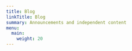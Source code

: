 ```yaml
---
title: Blog
linkTitle: Blog
summary: Announcements and independent content
menu:
  main:
    weight: 20
---
```


